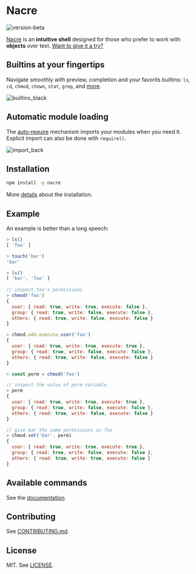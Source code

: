 # Nacre

![version-beta](https://img.shields.io/badge/version-beta-yellow)

[Nacre](https://nacre.sh/) is an **intuitive shell** designed for those who prefer to work with **objects** over text. [Want to give it a try?](https://nacre.sh/getting-started)

## Builtins at your fingertips

Navigate smoothly with preview, completion and your favorits builtins: `ls`, `cd`, `chmod`, `chown`, `stat`, `grep`, and [more](https://nacre.sh/docs#builtins).

![builtins_black](https://user-images.githubusercontent.com/11426226/160006956-f44a6bf0-96f6-475c-93db-b42f1be230ba.gif)

## Automatic module loading

The [auto-require](https://nacre.sh/getting-started#auto-require) mechanism imports your modules when you need it. Explicit import can also be done with `require()`.

![import_back](https://user-images.githubusercontent.com/11426226/160008043-e1cfc744-182f-443c-b480-59372560abc2.gif)

## Installation

```bash
npm install -g nacre
```

More [details](https://nacre.sh/getting-started#installation) about the installation.

## Example

An example is better than a long speech:
```js
> ls()
[ 'foo' ]

> touch('bar')
'bar'

> ls()
[ 'bar', 'foo' ]
  
// inspect foo's permissions
> chmod('foo')
{
  user: { read: true, write: true, execute: false },
  group: { read: true, write: false, execute: false },
  others: { read: true, write: false, execute: false }
}

> chmod.add.execute.user('foo')
{
  user: { read: true, write: true, execute: true },
  group: { read: true, write: false, execute: false },
  others: { read: true, write: false, execute: false }
}

> const perm = chmod('foo')

// inspect the value of perm variable
> perm
{
  user: { read: true, write: true, execute: true },
  group: { read: true, write: false, execute: false },
  others: { read: true, write: false, execute: false }
}

// give bar the same permissions as foo 
> chmod.set('bar', perm)
{
  user: { read: true, write: true, execute: true },
  group: { read: true, write: false, execute: false },
  others: { read: true, write: true, execute: false }
}
```

## Available commands

See the [documentation](https://nacre.sh/docs).

## Contributing

See [CONTRIBUTING.md](./CONTRIBUTING.md).

## License

MIT. See [LICENSE](./LICENSE).

